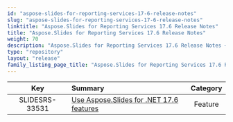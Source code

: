 ```yaml
---
id: "aspose-slides-for-reporting-services-17-6-release-notes"
slug: "aspose-slides-for-reporting-services-17-6-release-notes"
linktitle: "Aspose.Slides for Reporting Services 17.6 Release Notes"
title: "Aspose.Slides for Reporting Services 17.6 Release Notes"
weight: 70
description: "Aspose.Slides for Reporting Services 17.6 Release Notes – the latest updates and fixes."
type: "repository"
layout: "release"
family_listing_page_title: "Aspose.Slides for Reporting Services 17.6 Release Notes"
---
```


|**Key** |**Summary** |**Category** |
| :-: | :- | :-: |
|SLIDESRS-33531|[Use Aspose.Slides for .NET 17.6 features](/slides/net/release-notes/2017/aspose-slides-for-net-17-6-release-notes/)|Feature|


